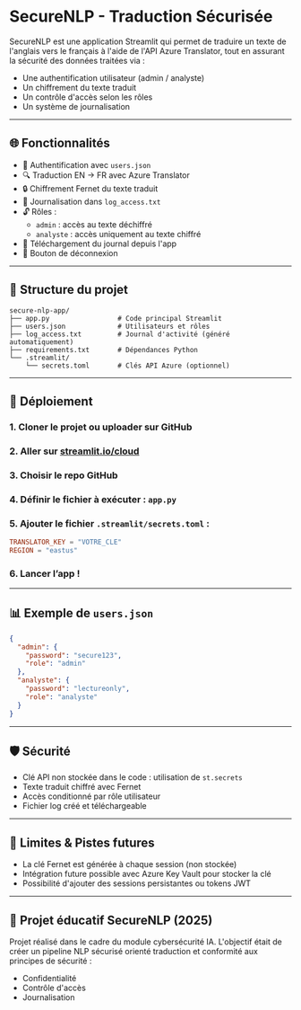 # SecureNLP - Traduction Sécurisée

SecureNLP est une application Streamlit qui permet de traduire un texte de l'anglais vers le français à l'aide de l'API Azure Translator, tout en assurant la sécurité des données traitées via :
- Une authentification utilisateur (admin / analyste)
- Un chiffrement du texte traduit
- Un contrôle d'accès selon les rôles
- Un système de journalisation

---

## 🌐 Fonctionnalités

- 🔑 Authentification avec `users.json`
- 🔍 Traduction EN → FR avec Azure Translator
- 🔒 Chiffrement Fernet du texte traduit
- 📃 Journalisation dans `log_access.txt`
- 🔓 Rôles :
  - `admin` : accès au texte déchiffré
  - `analyste` : accès uniquement au texte chiffré
- 📄 Téléchargement du journal depuis l'app
- 🔐 Bouton de déconnexion

---

## 📁 Structure du projet

```
secure-nlp-app/
├── app.py                 # Code principal Streamlit
├── users.json             # Utilisateurs et rôles
├── log_access.txt         # Journal d'activité (généré automatiquement)
├── requirements.txt       # Dépendances Python
└── .streamlit/
    └── secrets.toml       # Clés API Azure (optionnel)
```

---

## 🚀 Déploiement

### 1. Cloner le projet ou uploader sur GitHub
### 2. Aller sur [streamlit.io/cloud](https://streamlit.io/cloud)
### 3. Choisir le repo GitHub
### 4. Définir le fichier à exécuter : `app.py`

### 5. Ajouter le fichier `.streamlit/secrets.toml` :
```toml
TRANSLATOR_KEY = "VOTRE_CLE"
REGION = "eastus"
```

### 6. Lancer l’app !

---

## 📊 Exemple de `users.json`
```json
{
  "admin": {
    "password": "secure123",
    "role": "admin"
  },
  "analyste": {
    "password": "lectureonly",
    "role": "analyste"
  }
}
```

---

## 🛡️ Sécurité

- Clé API non stockée dans le code : utilisation de `st.secrets`
- Texte traduit chiffré avec Fernet
- Accès conditionné par rôle utilisateur
- Fichier log créé et téléchargeable

---

## 🚫 Limites & Pistes futures

- La clé Fernet est générée à chaque session (non stockée)
- Intégration future possible avec Azure Key Vault pour stocker la clé
- Possibilité d'ajouter des sessions persistantes ou tokens JWT

---

## 📆 Projet éducatif SecureNLP (2025)
Projet réalisé dans le cadre du module cybersécurité IA. L'objectif était de créer un pipeline NLP sécurisé orienté traduction et conformité aux principes de sécurité :
- Confidentialité
- Contrôle d'accès
- Journalisation

